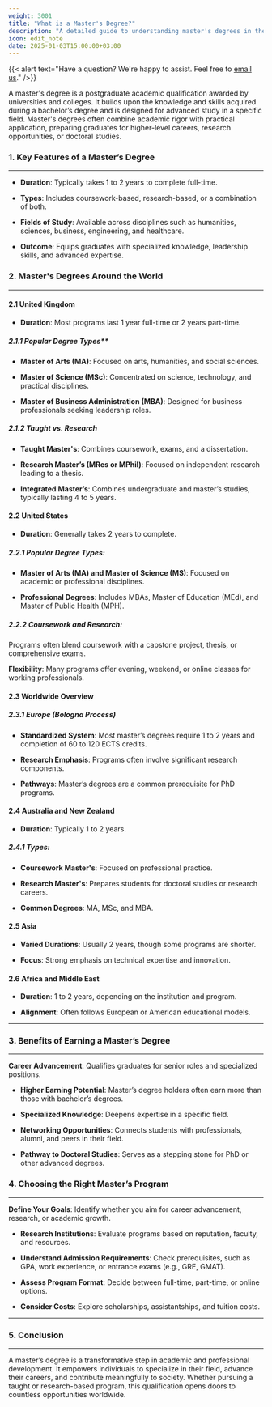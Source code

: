 ```yaml
---
weight: 3001
title: "What is a Master's Degree?"
description: "A detailed guide to understanding master's degrees in the UK, USA, and globally."
icon: edit_note
date: 2025-01-03T15:00:00+03:00
---
```


{{< alert text="Have a question? We're happy to assist. Feel free to [email us](mailto:support@highereduspot.com)." />}}

A master's degree is a postgraduate academic qualification awarded by universities and colleges. It builds upon the knowledge and skills acquired during a bachelor’s degree and is designed for advanced study in a specific field. Master's degrees often combine academic rigor with practical application, preparing graduates for higher-level careers, research opportunities, or doctoral studies.

### 1. Key Features of a Master’s Degree

---

- **Duration**: Typically takes 1 to 2 years to complete full-time.

- **Types**: Includes coursework-based, research-based, or a combination of both.

- **Fields of Study**: Available across disciplines such as humanities, sciences, business, engineering, and healthcare.

- **Outcome**: Equips graduates with specialized knowledge, leadership skills, and advanced expertise.

### 2. Master's Degrees Around the World

---

#### 2.1 United Kingdom

- **Duration**: Most programs last 1 year full-time or 2 years part-time.

##### 2.1.1 Popular Degree Types**

- **Master of Arts (MA)**: Focused on arts, humanities, and social sciences.

- **Master of Science (MSc)**: Concentrated on science, technology, and practical disciplines.

- **Master of Business Administration (MBA)**: Designed for business professionals seeking leadership roles.

##### 2.1.2 **Taught vs. Research**

- **Taught Master's**: Combines coursework, exams, and a dissertation.

- **Research Master’s (MRes or MPhil)**: Focused on independent research leading to a thesis.

- **Integrated Master’s**: Combines undergraduate and master’s studies, typically lasting 4 to 5 years.

#### 2.2 United States

- **Duration**: Generally takes 2 years to complete.

##### 2.2.1 **Popular Degree Types**:

- **Master of Arts (MA) and Master of Science (MS)**: Focused on academic or professional disciplines.

- **Professional Degrees**: Includes MBAs, Master of Education (MEd), and Master of Public Health (MPH).

##### 2.2.2 **Coursework and Research**:

Programs often blend coursework with a capstone project, thesis, or comprehensive exams.

**Flexibility**: Many programs offer evening, weekend, or online classes for working professionals.

#### 2.3 Worldwide Overview

##### 2.3.1 Europe (Bologna Process)

- **Standardized System**: Most master’s degrees require 1 to 2 years and completion of 60 to 120 ECTS credits.

- **Research Emphasis**: Programs often involve significant research components.

- **Pathways**: Master’s degrees are a common prerequisite for PhD programs.

#### 2.4 Australia and New Zealand

- **Duration**: Typically 1 to 2 years.

##### 2.4.1 **Types**:

- **Coursework Master's**: Focused on professional practice.

- **Research Master's**: Prepares students for doctoral studies or research careers.

- **Common Degrees**: MA, MSc, and MBA.

#### 2.5 Asia

- **Varied Durations**: Usually 2 years, though some programs are shorter.

- **Focus**: Strong emphasis on technical expertise and innovation.

#### 2.6 Africa and Middle East

- **Duration**: 1 to 2 years, depending on the institution and program.

- **Alignment**: Often follows European or American educational models.

---

### 3. Benefits of Earning a Master’s Degree

---

**Career Advancement**: Qualifies graduates for senior roles and specialized positions.

- **Higher Earning Potential**: Master’s degree holders often earn more than those with bachelor’s degrees.

- **Specialized Knowledge**: Deepens expertise in a specific field.

- **Networking Opportunities**: Connects students with professionals, alumni, and peers in their field.

- **Pathway to Doctoral Studies**: Serves as a stepping stone for PhD or other advanced degrees.

### 4. Choosing the Right Master’s Program

---

**Define Your Goals**: Identify whether you aim for career advancement, research, or academic growth.

- **Research Institutions**: Evaluate programs based on reputation, faculty, and resources.

- **Understand Admission Requirements**: Check prerequisites, such as GPA, work experience, or entrance exams (e.g., GRE, GMAT).

- **Assess Program Format**: Decide between full-time, part-time, or online options.

- **Consider Costs**: Explore scholarships, assistantships, and tuition costs.

---

### 5. Conclusion

---

A master’s degree is a transformative step in academic and professional development. It empowers individuals to specialize in their field, advance their careers, and contribute meaningfully to society. Whether pursuing a taught or research-based program, this qualification opens doors to countless opportunities worldwide.